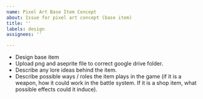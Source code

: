 ```yaml
---
name: Pixel Art Base Item Concept
about: Issue for pixel art concept (base item)
title: ''
labels: design
assignees: ''

---
```


- Design base item
- Upload png and aseprite file to correct google drive folder.
- Describe any lore ideas behind the item.
- Describe possible ways / roles the item plays in the game (if it is a weapon, how it could work in the battle system. If it is a shop item, what possible effects could it induce).
